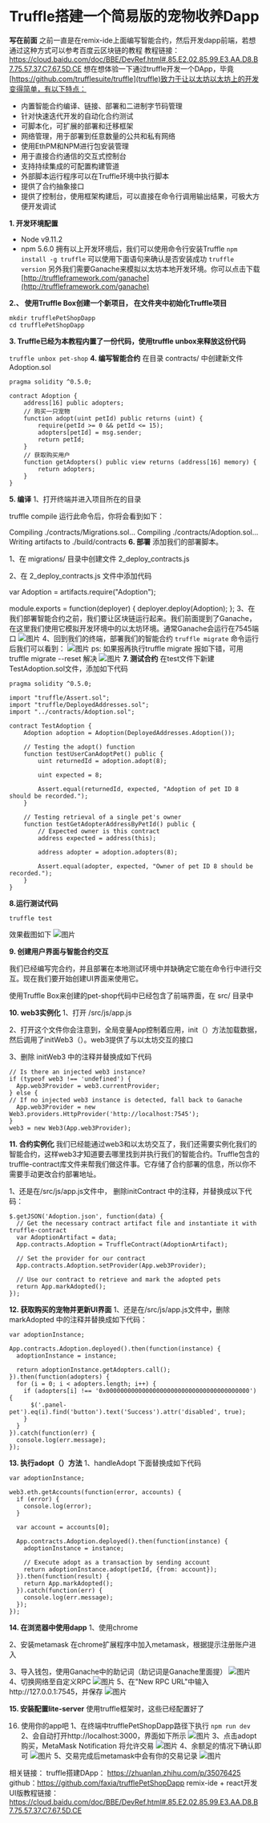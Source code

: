 # Truffle搭建一个简易版的宠物收养Dapp 
**写在前面**
之前一直是在remix-ide上面编写智能合约，然后开发dapp前端，若想通过这种方式可以参考百度云区块链的教程
教程链接：https://cloud.baidu.com/doc/BBE/DevRef.html#.85.E2.02.85.99.E3.AA.D8.B7.75.57.37.C7.67.5D.CE
想在想体验一下通过truffle开发一个DApp，毕竟[https://github.com/trufflesuite/truffle](truffle)致力于让以太坊以太坊上的开发变得简单，有以下特点：
 - 内置智能合约编译、链接、部署和二进制字节码管理 
 - 针对快速迭代开发的自动化合约测试 
 - 可脚本化，可扩展的部署和迁移框架 
 - 网络管理，用于部署到任意数量的公共和私有网络 
 - 使用EthPM和NPM进行包安装管理 
 - 用于直接合约通信的交互式控制台 
 - 支持持续集成的可配置构建管道 
 - 外部脚本运行程序可以在Truffle环境中执行脚本 
 - 提供了合约抽象接口 
 - 提供了控制台，使用框架构建后，可以直接在命令行调用输出结果，可极大方便开发调试

**1. 开发环境配置**
 - Node v9.11.2
 - npm 5.6.0
 拥有以上开发环境后，我们可以使用命令行安装Truffle
```npm install -g truffle```
可以使用下面语句来确认是否安装成功
```truffle version```
另外我们需要Ganache来模拟以太坊本地开发环境。你可以点击下载[http://truffleframework.com/ganache](http://truffleframework.com/ganache)

**2.、 使用Truffle Box创建一个新项目， 在文件夹中初始化Truffle项目**
```
mkdir trufflePetShopDapp
cd trufflePetShopDapp
```
**3. Truffle已经为本教程内置了一份代码，使用truffle unbox来释放这份代码**

```truffle unbox pet-shop```
**4. 编写智能合约**
 在目录 contracts/ 中创建新文件 Adoption.sol
```
pragma solidity ^0.5.0;

contract Adoption {
    address[16] public adopters;
    // 购买一只宠物
    function adopt(uint petId) public returns (uint) {
        require(petId >= 0 && petId <= 15);
        adopters[petId] = msg.sender;
        return petId;
    }
    // 获取购买用户
    function getAdopters() public view returns (address[16] memory) { 
        return adopters; 
    }
}
````
**5.  编译**
1、打开终端并进入项目所在的目录

truffle compile
运行此命令后，你将会看到如下：

Compiling ./contracts/Migrations.sol...
Compiling ./contracts/Adoption.sol...
Writing artifacts to ./build/contracts
**6. 部署**
添加我们的部署脚本。

1、在 migrations/ 目录中创建文件 2_deploy_contracts.js

2、在 2_deploy_contracts.js 文件中添加代码

var Adoption = artifacts.require("Adoption");

module.exports = function(deployer) {
  deployer.deploy(Adoption);
};
3、在我们部署智能合约之前，我们要让区块链运行起来。我们前面提到了Ganache，在这里我们使用它模拟开发环境中的以太坊环境。通常Ganache会运行在7545端口
![图片](http://agroup-bos.cdn.bcebos.com/3f60fd8ad757916148c46582fbe30ff98cd61426)
4、回到我们的终端，部署我们的智能合约
```truffle migrate```
命令运行后我们可以看到：
![图片](http://agroup-bos.cdn.bcebos.com/2b9be662d36b041ee8f7274cda4c0ed399e71ad6)
ps: 如果报再执行truffle migrate 报如下错，可用truffle migrate --reset 解决
![图片](http://agroup-bos.cdn.bcebos.com/fd4cfdcd4f5fed586338c85d018d3a5b164b5314)
**7. 测试合约**
在test文件下新建TestAdoption.sol文件，添加如下代码
```
pragma solidity ^0.5.0;

import "truffle/Assert.sol";
import "truffle/DeployedAddresses.sol";
import "../contracts/Adoption.sol";

contract TestAdoption {
    Adoption adoption = Adoption(DeployedAddresses.Adoption());

    // Testing the adopt() function
    function testUserCanAdoptPet() public {
        uint returnedId = adoption.adopt(8);

        uint expected = 8;

        Assert.equal(returnedId, expected, "Adoption of pet ID 8 should be recorded.");
    }
    
    // Testing retrieval of a single pet's owner
    function testGetAdopterAddressByPetId() public {
        // Expected owner is this contract
        address expected = address(this);

        address adopter = adoption.adopters(8);

        Assert.equal(adopter, expected, "Owner of pet ID 8 should be recorded.");
    }
}
```
**8.运行测试代码**
```
truffle test
```
效果截图如下
![图片](http://agroup-bos.cdn.bcebos.com/4cc18b9b30c4ba228e628da3f77a90bfc5ed07f4)

**9. 创建用户界面与智能合约交互**

我们已经编写完合约，并且部署在本地测试环境中并缺确定它能在命令行中进行交互。现在我们要开始创建UI界面来使用它。

使用Truffle Box来创建的pet-shop代码中已经包含了前端界面，在 src/ 目录中

**10. web3实例化**
1、打开 /src/js/app.js

2、打开这个文件你会注意到，全局变量App控制着应用，init（）方法加载数据，然后调用了initWeb3（）。web3提供了与以太坊交互的接口

3、删除 initWeb3 中的注释并替换成如下代码
```
// Is there an injected web3 instance? 
if (typeof web3 !== 'undefined') {
  App.web3Provider = web3.currentProvider; 
} else { 
// If no injected web3 instance is detected, fall back to Ganache
  App.web3Provider = new Web3.providers.HttpProvider('http://localhost:7545'); 
}
web3 = new Web3(App.web3Provider);
```
**11. 合约实例化**
我们已经能通过web3和以太坊交互了，我们还需要实例化我们的智能合约，这样web3才知道要去哪里找到并执行我们的智能合约。Truffle包含的truffle-contract库文件来帮我们做这件事。它存储了合约部署的信息，所以你不需要手动更改合约部署地址。

1、还是在/src/js/app.js文件中， 删除initContract 中的注释，并替换成以下代码：
```
$.getJSON('Adoption.json', function(data) {
  // Get the necessary contract artifact file and instantiate it with truffle-contract
  var AdoptionArtifact = data;
  App.contracts.Adoption = TruffleContract(AdoptionArtifact);

  // Set the provider for our contract
  App.contracts.Adoption.setProvider(App.web3Provider);

  // Use our contract to retrieve and mark the adopted pets
  return App.markAdopted();
});
```
**12. 获取购买的宠物并更新UI界面**
1、还是在/src/js/app.js文件中，删除markAdopted 中的注释并替换成如下代码：
```
var adoptionInstance;

App.contracts.Adoption.deployed().then(function(instance) {
  adoptionInstance = instance;

  return adoptionInstance.getAdopters.call();
}).then(function(adopters) {
  for (i = 0; i < adopters.length; i++) {
    if (adopters[i] !== '0x0000000000000000000000000000000000000000') {
      $('.panel-pet').eq(i).find('button').text('Success').attr('disabled', true);
    }
  }
}).catch(function(err) {
  console.log(err.message);
}); 
```
**13. 执行adopt（）方法**
1、handleAdopt 下面替换成如下代码
```
var adoptionInstance;

web3.eth.getAccounts(function(error, accounts) {
  if (error) {
    console.log(error);
  }

  var account = accounts[0];

  App.contracts.Adoption.deployed().then(function(instance) {
    adoptionInstance = instance;

    // Execute adopt as a transaction by sending account
    return adoptionInstance.adopt(petId, {from: account});
  }).then(function(result) {
    return App.markAdopted();
  }).catch(function(err) {
    console.log(err.message);
  });
});
```
**14. 在浏览器中使用dapp**
1、使用chrome

2、安装metamask
在chrome扩展程序中加入metamask，根据提示注册账户进入

3、导入钱包，使用Ganache中的助记词（助记词是Ganache里面提）
![图片](http://agroup-bos.cdn.bcebos.com/9ceb91b1c79d8e95dfb134c47d254bf8e8ee5edb)
4、切换网络至自定义RPC
![图片](http://agroup-bos.cdn.bcebos.com/3c0ae7af248dcc8a854c08abaf53ece5edb76a2b)
5、在"New RPC URL"中输入http://127.0.0.1:7545，并保存
![图片](http://agroup-bos.cdn.bcebos.com/8575817a380751ede85a66bc782b998861860014)

**15. 安装配置lite-server**
使用truffle框架时，这些已经配置好了

16. 使用你的app吧
1、在终端中trufflePetShopDapp路径下执行
```npm run dev```
2、会自动打开http://localhost:3000，界面如下所示
![图片](http://agroup-bos.cdn.bcebos.com/da25287f01d72db6d8b2d7fab58afb4759677a8a)
3、点击adopt购买，MetaMask Notification 将允许交易
![图片](http://agroup-bos.cdn.bcebos.com/9498399254b34ceb685614e83f248c6b18b37df9)
4、余额足的情况下确认即可
![图片](http://agroup-bos.cdn.bcebos.com/7082721d2fdea7892b5ad46fdceb68461dbab83b)
5、交易完成后metamask中会有你的交易记录
![图片](http://agroup-bos.cdn.bcebos.com/e6b55a4f194fcae2cc5e88c6ba1d15fa84d7af7c)

相关链接：
truffle搭建DApp： https://zhuanlan.zhihu.com/p/35076425
github：https://github.com/faxia/trufflePetShopDapp
remix-ide + react开发UI版教程链接：https://cloud.baidu.com/doc/BBE/DevRef.html#.85.E2.02.85.99.E3.AA.D8.B7.75.57.37.C7.67.5D.CE